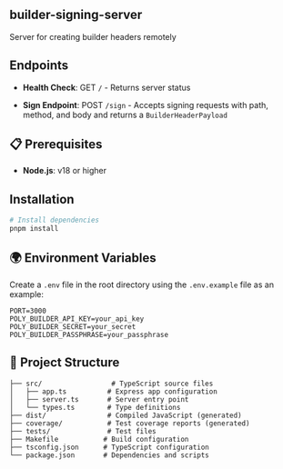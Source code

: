 ## builder-signing-server

Server for creating builder headers remotely

## Endpoints

- **Health Check**: GET `/` - Returns server status

- **Sign Endpoint**: POST `/sign` - Accepts signing requests with path, method, and body and returns a `BuilderHeaderPayload`

## 📋 Prerequisites

- **Node.js**: v18 or higher

## Installation

```bash
# Install dependencies
pnpm install
```


## 🌍 Environment Variables

Create a `.env` file in the root directory using the `.env.example` file as an example:

```env
PORT=3000
POLY_BUILDER_API_KEY=your_api_key
POLY_BUILDER_SECRET=your_secret
POLY_BUILDER_PASSPHRASE=your_passphrase
```

## 📁 Project Structure

```
├── src/                 # TypeScript source files
│   ├── app.ts          # Express app configuration
│   ├── server.ts       # Server entry point
│   └── types.ts        # Type definitions
├── dist/               # Compiled JavaScript (generated)
├── coverage/           # Test coverage reports (generated)
├── tests/              # Test files
├── Makefile           # Build configuration
├── tsconfig.json      # TypeScript configuration
└── package.json       # Dependencies and scripts
```
